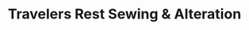 ---
title: "Travelers Rest Sewing & Alteration"
url: /travelers-rest/travelers-rest-sewing-and-alteration/
shop: tailor
---